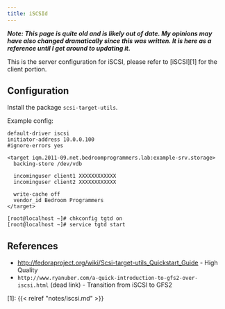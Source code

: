 ```yaml
---
title: iSCSId
---
```


***Note: This page is quite old and is likely out of date. My opinions may have
also changed dramatically since this was written. It is here as a reference
until I get around to updating it.***

This is the server configuration for iSCSI, please refer to [iSCSI][1] for the
client portion.

## Configuration

Install the package `scsi-target-utils`.

Example config:

```
default-driver iscsi
initiator-address 10.0.0.100
#ignore-errors yes

<target iqm.2011-09.net.bedroomprogrammers.lab:example-srv.storage>
  backing-store /dev/vdb

  incominguser client1 XXXXXXXXXXXX
  incominguser client2 XXXXXXXXXXXX

  write-cache off
  vendor_id Bedroom Programmers
</target>
```

```
[root@localhost ~]# chkconfig tgtd on
[root@localhost ~]# service tgtd start
```

## References

* http://fedoraproject.org/wiki/Scsi-target-utils_Quickstart_Guide - High Quality
* `http://www.ryanuber.com/a-quick-introduction-to-gfs2-over-iscsi.html` (dead link) - Transition from iSCSI to GFS2

[1]: {{< relref "notes/iscsi.md" >}}
